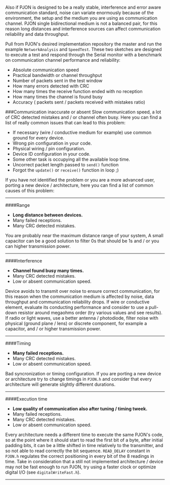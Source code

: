 Also if PJON is designed to be a really stable, interference and error aware communication standard, noise can variate enormously because of the environment, the setup and the medium you are using as communication channel. PJON single bidirectional medium is not a balanced pair, for this reason long distances and interference sources can affect communication reliability and data throughput.

Pull from PJON's desired implementation repository the master and run the example `NetworkAnalysis` and `SpeedTest`. These two sketches are designed to execute a test and respond through the Serial monitor with a benchmark on communication channel performance and reliability:
* Absolute communication speed
* Practical bandwidth or channel throughput
* Number of packets sent in the test window
* How many errors detected with CRC
* How many times the receive function ended with no reception
* How many times the channel is found busy
* Accuracy ( packets sent / packets received with mistakes ratio)

###Communication inaccurate or absent
Slow communication speed, a lot of CRC detected mistakes and / or channel often busy. Here you can find a list of really common issues that can lead to this problem:
  * If necessary (wire / conductive medium for example) use common ground for every device.
  * Wrong pin configuration in your code.
  * Physical wiring / pin configuration.
  * Device ID configuration in your code.
  * Some other task is occupying all the available loop time.
  * Uncorrect packet length passed to `send()` function
  * Forgot the `update()` or `receive()` function in loop ;)  

If you have not identified the problem or you are a more advanced user, porting a new device / architecture, here you can find a list of common causes of this problem:

***

####Range 
* **Long distance between devices.**
* Many failed receptions.
* Many CRC detected mistakes.

You are probably near the maximum distance range of your system, A small capacitor can be a good solution to filter 0s that should be 1s and / or you can higher transmission power.

***

####Interference
* **Channel found busy many times.**
* Many CRC detected mistakes.
* Low or absent communication speed.

Device avoids to transmit over noise to ensure correct communication, for this reason when the communication medium is affected by noise, data throughput and communication reliability drops. If wire or conductive element, evaluate its conducting performance and consider to use a pull-down resistor around megaohms order (try various values and see results). If radio or light waves, use a better antenna / photodiode, filter noise with physical (ground plane / lens) or discrete component, for example a capacitor, and / or higher transmission power.

***

####Timing
* **Many failed receptions.**
* Many CRC detected mistakes.
* Low or absent communication speed.

Bad syncronization or timing configuration. If you are porting a new device or architecture try to change timings in `PJON.h` and consider that every architecture will generate slightly different durations.

***

####Execution time
* **Low quality of communication also after tuning / timing tweek.**
* Many failed receptions.
* Many CRC detected mistakes.
* Low or absent communication speed.

Every architecture needs a different time to execute the same PJON's code, so at the point where it should start to read the first bit of a byte, after initial padding bits, it can be a little shifted in time relatively to the transmitter, and so not able to read correctly the bit sequence. `READ_DELAY` constant in `PJON.h` regulates the correct positioning in every bit of the 8 readings in time. Take in consideration that a still not implemented architecture / device may not be fast enough to run PJON, try using a faster clock or optimize digital I/O (see `digitalWriteFast.h`).

***